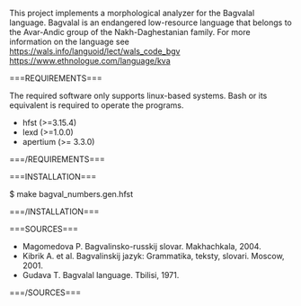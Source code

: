 This project implements a morphological analyzer for the Bagvalal language.
Bagvalal is an endangered low-resource language that belongs to the Avar-Andic group of the Nakh-Daghestanian family.
For more information on the language see
https://wals.info/languoid/lect/wals_code_bgv
https://www.ethnologue.com/language/kva

===REQUIREMENTS===

The required software only supports linux-based systems. Bash or its equivalent is required to operate the programs.
* hfst (>=3.15.4)
* lexd (>=1.0.0)
* apertium (>= 3.3.0)

===/REQUIREMENTS===

===INSTALLATION===

$ make bagval_numbers.gen.hfst

===/INSTALLATION===

===SOURCES===

* Magomedova P. Bagvalinsko-russkij slovar. Makhachkala, 2004.
* Kibrik A. et al. Bagvalinskij jazyk: Grammatika, teksty, slovari. Moscow, 2001.
* Gudava T. Bagvalal language. Tbilisi, 1971.

===/SOURCES===
